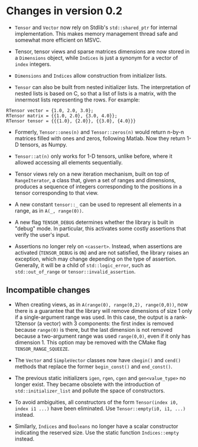 # Changes in version 0.2

* `Tensor` and `Vector` now rely on Stdlib's `std::shared_ptr` for internal implementation. This makes memory management thread safe and somewhat more efficient on MSVC.

* Tensor, tensor views and sparse matrices dimensions are now stored in a `Dimensions` object, while `Indices` is just a synonym for a vector of `index` integers.

* `Dimensions` and `Indices` allow construction from initializer lists.

* `Tensor` can also be built from nested initializer lists. The interpretation of nested lists is based on C, so that a list of lists is a matrix, with the innermost lists representing the rows. For example:
```
RTensor vector = {1.0, 2.0, 3.0};
RTensor matrix = {{1.0, 2.0}, {3.0, 4.0}};
RTensor tensor = {{{1.0}, {2.0}}, {{3.0}, {4.0}}}
```

* Formerly, `Tensor::ones(n)` and `Tensor::zeros(n)` would return n-by-n matrices filled with ones and zeros, following Matlab. Now they return 1-D tensors, as Numpy.

* `Tensor::at(n)` only works for 1-D tensors, unlike before, where it allowed accessing all elements sequentially.

* Tensor views rely on a new iteration mechanism, built on top of `RangeIterator`, a class that, given a set of ranges and dimensions, produces a sequence of integers corresponding to the positions in a tensor corresponding to that view.

* A new constant `tensor::_` can be used to represent all elements in a range, as in `A(_, range(0))`.

* A new flag `TENSOR_DEBUG` determines whether the library is built in "debug" mode. In particular, this activates some costly assertions that verify the user's input.

* Assertions no longer rely on `<cassert>`. Instead, when assertions are activated (`TENSOR_DEBUG` is `ON`) and are not satisfied, the library raises an exception, which may change depending on the type of assertion. Generally, it will be a child of `std::logic_error`, such as `std::out_of_range` or `tensor::invalid_assertion`.


## Incompatible changes

* When creating views, as in `A(range(0), range(0,2), range(0,0))`, now there is a guarantee that the library will remove dimensions of size 1 only if a single-argument range was used. In this case, the output is a rank-12tensor (a vector) with 3 components: the first index is removed because `range(0)` is there, but the last dimension is not removed because a two-argument range was used `range(0,0)`, even if it only has dimension 1. This option may be removed with the CMake flag `TENSOR_RANGE_SQUEEZE`.

* The `Vector` and `SimpleVector` classes now have `cbegin()` and `cend()` methods that replace the former `begin_const()` and `end_const()`.

* The previous static initializers `igen`, `rgen`, `cgen` and `gen<value_type>` no longer exist. They became obsolete with the introduction of `std::initializer_list` and pollute the space of constructors.

* To avoid ambiguities, all constructors of the form `Tensor(index i0, index i1 ...)` have been eliminated. Use `Tensor::empty(i0, i1, ...)` instead.

* Similarly, `Indices` and `Booleans` no longer have a scalar constructor indicating the reserved size. Use the static function `Indices::empty` instead.
